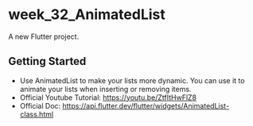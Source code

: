 # week_32_AnimatedList

A new Flutter project.

## Getting Started

- Use AnimatedList to make your lists more dynamic. You can use it to animate your lists when inserting or removing items.
- Official Youtube Tutorial: https://youtu.be/ZtfItHwFlZ8
- Official Doc: https://api.flutter.dev/flutter/widgets/AnimatedList-class.html